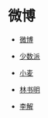 # 微博


<div id = "首"></div>
<script src = "../js/首.js"></script>


* [微博](https://m.weibo.cn/)


* [少数派](https://m.weibo.cn/u/1914010467)
* [小麦](https://m.weibo.cn/u/1611435224)


* [林书明](https://m.weibo.cn/u/1811781304)
* [李解](https://m.weibo.cn/u/1402788537)
